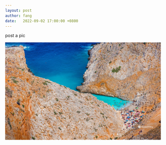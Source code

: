 ```yaml
---
layout: post
author: fang
date:   2022-09-02 17:00:00 +0800
---
```

post a pic

![wallpaper](https://github.com/fanghsiaohui/fanghsiaohui.github.io/blob/main/assets/BingWallpaper.jpg)
